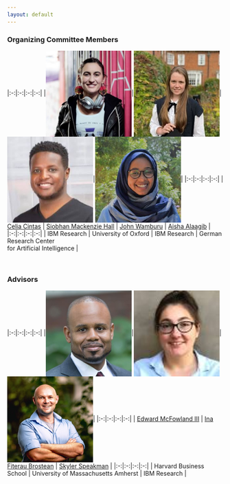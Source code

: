 ```yaml
---
layout: default
---
```


### Organizing Committee Members 

|:-:|:-:|:-:|:-:|
|<img align="center" width="200" src="img/celia.jpeg">|<img align="center" width="200" src="img/siobhan.jpeg">|<img align="center" width="200" src="img/john.jpeg">|<img align="center" width="200" src="img/aisha.jpeg">|
|:-:|:-:|:-:|:-:|
| [Celia Cintas](https://research.ibm.com/people/celia-cintas) | [Siobhan Mackenzie Hall](https://oxfordcharacter.org/student/siobhan) | [John Wamburu](https://research.ibm.com/people/john-wamburu) | [Aisha Alaagib](https://aishaalaagib.netlify.app/) |
|:-:|:-:|:-:|:-:|
| IBM Research | University of Oxford | IBM Research | German Research Center <br/> for Artificial Intelligence |

<br/>

### Advisors

|:-:|:-:|:-:|:-:|
|<img align="center" width="200" src="img/ed.jpeg">|<img align="center" width="200" src="img/ina.jpeg">|<img align="center" width="200" src="img/skyler.jpeg">|
|:-:|:-:|:-:|:-:|
| [Edward McFowland III](https://www.hbs.edu/faculty/Pages/profile.aspx?facId=772797) | [Ina Fiterau Brostean](https://www.cics.umass.edu/people/fiterau-brostean-ina) | [Skyler Speakman](https://research.ibm.com/people/skyler-speakman) |
|:-:|:-:|:-:|:-:|
| Harvard Business School | University of Massachusetts Amherst | IBM Research |
